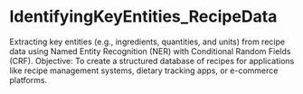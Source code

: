# IdentifyingKeyEntities_RecipeData
Extracting key entities (e.g., ingredients, quantities, and units) from recipe data using Named Entity Recognition (NER) with Conditional Random Fields (CRF).
Objective: To create a structured database of recipes for applications like recipe management systems, dietary tracking apps, or e-commerce platforms.
